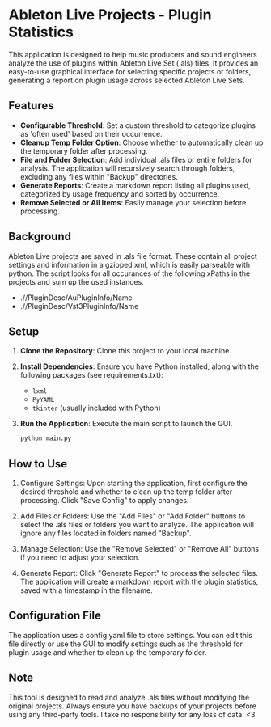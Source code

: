 # Ableton Live Projects - Plugin Statistics

This application is designed to help music producers and sound engineers analyze the use of plugins within Ableton Live Set (.als) files. It provides an easy-to-use graphical interface for selecting specific projects or folders, generating a report on plugin usage across selected Ableton Live Sets.

## Features

- **Configurable Threshold**: Set a custom threshold to categorize plugins as 'often used' based on their occurrence.
- **Cleanup Temp Folder Option**: Choose whether to automatically clean up the temporary folder after processing.
- **File and Folder Selection**: Add individual .als files or entire folders for analysis. The application will recursively search through folders, excluding any files within "Backup" directories.
- **Generate Reports**: Create a markdown report listing all plugins used, categorized by usage frequency and sorted by occurrence.
- **Remove Selected or All Items**: Easily manage your selection before processing.

## Background

Ableton Live projects are saved in .als file format. These contain all project settings and information in a gzipped xml, which is easily parseable with python.
The script looks for all occurances of the following xPaths in the projects and sum up the used instances.
- .//PluginDesc/AuPluginInfo/Name
- .//PluginDesc/Vst3PluginInfo/Name

## Setup

1. **Clone the Repository**: Clone this project to your local machine.
2. **Install Dependencies**: Ensure you have Python installed, along with the following packages (see requirements.txt):
   - `lxml`
   - `PyYAML`
   - `tkinter` (usually included with Python)

3. **Run the Application**: Execute the main script to launch the GUI.
   ```bash
   python main.py
## How to Use
1. Configure Settings: Upon starting the application, first configure the desired threshold and whether to clean up the temp folder after processing. Click "Save Config" to apply changes.

2. Add Files or Folders: Use the "Add Files" or "Add Folder" buttons to select the .als files or folders you want to analyze. The application will ignore any files located in folders named "Backup".

3. Manage Selection: Use the "Remove Selected" or "Remove All" buttons if you need to adjust your selection.

4. Generate Report: Click "Generate Report" to process the selected files. The application will create a markdown report with the plugin statistics, saved with a timestamp in the filename.

## Configuration File
The application uses a config.yaml file to store settings. You can edit this file directly or use the GUI to modify settings such as the threshold for plugin usage and whether to clean up the temporary folder.

## Note
This tool is designed to read and analyze .als files without modifying the original projects. Always ensure you have backups of your projects before using any third-party tools. I take no responsibility for any loss of data. <3 